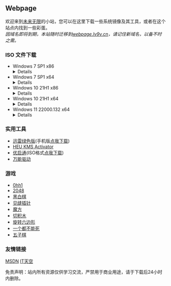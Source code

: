 ## Webpage

欢迎来到[未来无限](https://us.sb/webpage)的小站，您可以在这里下载一些系统镜像及其工具，或者在这个站点内找到一些彩蛋。  
*因域名即将到期，本站随时迁移到[webpage.lv9v.cn](https://webpage.lv9v.cn)，请记住新域名，以备不时之需。*


### ISO 文件下载

- Windows 7 SP1 x86
  <details><code>magnet:?xt=urn:btih:585DF592DE43A067C75CFE5A639B41FC3F24DA6F&dn=cn_windows_7_ultimate_with_sp1_x86_dvd_u_677486.iso&xl=2653276160</code><br>SHA1：B92119F5B732ECE1C0850EDA30134536E18CCCE7</details>
- Windows 7 SP1 x64
  <details><code>magnet:?xt=urn:btih:E86414F638E11104248108B155BE9408A8362509&dn=cn_windows_7_ultimate_with_sp1_x64_dvd_u_677408.iso&xl=3420557312</code><br>SHA1：2CE0B2DB34D76ED3F697CE148CB7594432405E23</details>
- Windows 10 21H1 x86
  <details><code>magnet:?xt=urn:btih:A81C7C38AF2D62530C2147D350312949D6C3DD56&dn=zh-cn_windows_10_business_editions_version_21h1_updated_aug_2021_x86_dvd_56839d97.iso&xl=4143134720</code><br>SHA1：FDD8348B4472D3BEF3545CC890F38D2B51E1F58B</details>
- Windows 10 21H1 x64
  <details><code>magnet:?xt=urn:btih:26C407AE18D4AED7DA03F1ED8DD8D4ECC8A120F0&dn=zh-cn_windows_10_business_editions_version_21h1_updated_aug_2021_x64_dvd_e77da303.iso&xl=5718181888</code><br>SHA1：B62A9616268418AFD36B856C44A2A9BD2BF8E450</details>
- Windows 11 22000.132 x64
  <details><code>magnet:?xt=urn:btih:575BBD64A372284C92A304A2492D7E2F7DCE3BFE&dn=Windows11_InsiderPreview_Client_x64_zh-cn_22000.iso&xl=5506693120</code><br>SHA1：3A73C3C8133BE4D47D450937EAA0780423FAAB26</details>  


### 实用工具

- [迅雷绿色版](https://moecloud.cn/s/PpX7cM)(手机版[点我下载](https://moecloud.cn/s/Eo82Hd))
- [HEU KMS Activator](https://mp.weixin.qq.com/mp/appmsgalbum?action=getalbum&album_id=1980416095488475140)  
- [优启通](https://www.itsk.com/redirect.php?id=eu)(ISO格式[点我下载](https://moecloud.cn/s/yd18Tj))
- [万能驱动](https://www.itsk.com/redirect.php?id=ed)


### 游戏

- [0hh1](game/0)  
- [2048](game/1)  
- [黑白棋](game/2)  
- [见缝插针](game/3)  
- [魔方](game/4)  
- [切积木](game/5)  
- [旋转六边形](game/6)  
- [一个都不能死](game/7)
- [五子棋](game/8)


### 友情链接
[MSDN](https://msdn.itellyou.cn) [IT天空](https://www.itsk.com)


免责声明：站内所有资源仅供学习交流，严禁用于商业用途，请于下载后24小时内删除。
